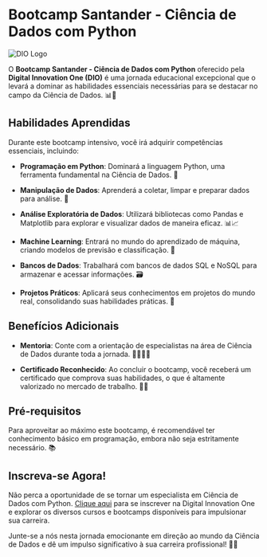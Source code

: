 # Bootcamp Santander - Ciência de Dados com Python
![DIO Logo](https://www.digitalinnovation.one/assets/home/logo-academia-dio.png)

O **Bootcamp Santander - Ciência de Dados com Python** oferecido pela **Digital Innovation One (DIO)** é uma jornada educacional excepcional que o levará a dominar as habilidades essenciais necessárias para se destacar no campo da Ciência de Dados. 📊🐍

## **Habilidades Aprendidas**

Durante este bootcamp intensivo, você irá adquirir competências essenciais, incluindo:

- **Programação em Python**: Dominará a linguagem Python, uma ferramenta fundamental na Ciência de Dados. 🐍

- **Manipulação de Dados**: Aprenderá a coletar, limpar e preparar dados para análise. 🧹

- **Análise Exploratória de Dados**: Utilizará bibliotecas como Pandas e Matplotlib para explorar e visualizar dados de maneira eficaz. 📊📈

- **Machine Learning**: Entrará no mundo do aprendizado de máquina, criando modelos de previsão e classificação. 🤖

- **Bancos de Dados**: Trabalhará com bancos de dados SQL e NoSQL para armazenar e acessar informações. 🗃️

- **Projetos Práticos**: Aplicará seus conhecimentos em projetos do mundo real, consolidando suas habilidades práticas. 🚀

## **Benefícios Adicionais**

- **Mentoria**: Conte com a orientação de especialistas na área de Ciência de Dados durante toda a jornada. 🙋‍♂️🙋‍♀️

- **Certificado Reconhecido**: Ao concluir o bootcamp, você receberá um certificado que comprova suas habilidades, o que é altamente valorizado no mercado de trabalho. 📜💼

## **Pré-requisitos**

Para aproveitar ao máximo este bootcamp, é recomendável ter conhecimento básico em programação, embora não seja estritamente necessário. 📚

## **Inscreva-se Agora!**

Não perca a oportunidade de se tornar um especialista em Ciência de Dados com Python. [Clique aqui](https://www.digitalinnovation.one/) para se inscrever na Digital Innovation One e explorar os diversos cursos e bootcamps disponíveis para impulsionar sua carreira.

Junte-se a nós nesta jornada emocionante em direção ao mundo da Ciência de Dados e dê um impulso significativo à sua carreira profissional! 🚀🌟